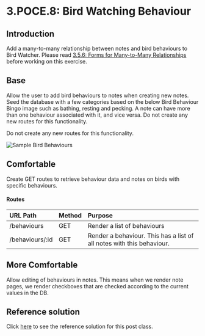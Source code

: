 # 3.POCE.8: Bird Watching Behaviour

## Introduction

Add a many-to-many relationship between notes and bird behaviours to Bird Watcher. Please read [3.5.6: Forms for Many-to-Many Relationships](../2.5-sql/2.5.3-sql-techniques/2.5.3.3-forms-for-many-to-many-relationships.md) before working on this exercise.

## Base

Allow the user to add bird behaviours to notes when creating new notes. Seed the database with a few categories based on the below Bird Behaviour Bingo image such as bathing, resting and pecking. A note can have more than one behaviour associated with it, and vice versa. Do not create any new routes for this functionality.

Do not create any new routes for this functionality.

![Sample Bird Behaviours](../../.gitbook/assets/bird-behavior-bingo-smallerjpg.jpg)

## Comfortable

Create GET routes to retrieve behaviour data and notes on birds with specific behaviours.

#### Routes

| URL Path        | Method | Purpose                                                               |
| :-------------- | :----- | :-------------------------------------------------------------------- |
| /behaviours     | GET    | Render a list of behaviours                                           |
| /behaviours/:id | GET    | Render a behaviour. This has a list of all notes with this behaviour. |

## More Comfortable

Allow editing of behaviours in notes. This means when we render note pages, we render checkboxes that are checked according to the current values in the DB.

## Reference solution

Click [here](https://github.com/rocketacademy/birding-express-bootcamp/tree/solution) to see the reference solution for this post class.
